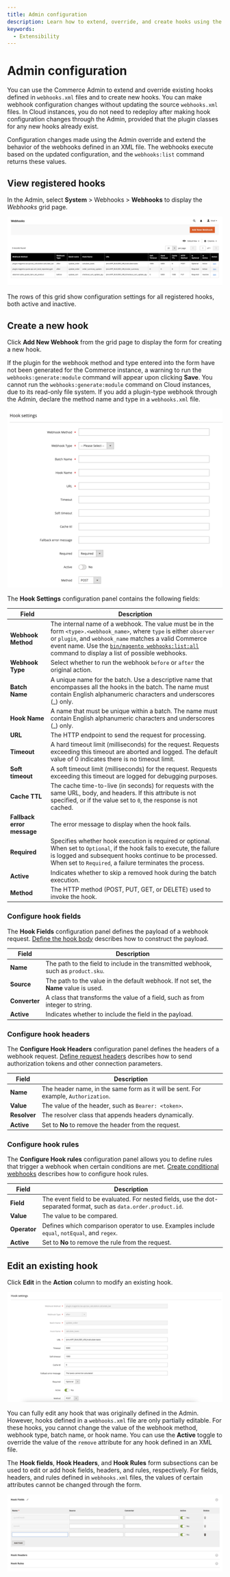 ```yaml
---
title: Admin configuration
description: Learn how to extend, override, and create hooks using the Admin.
keywords:
  - Extensibility
---
```


# Admin configuration

You can use the Commerce Admin to extend and override existing hooks defined in `webhooks.xml` files and to create new hooks. You can make webhook configuration changes without updating the source `webhooks.xml` files. In Cloud instances, you do not need to redeploy after making hook configuration changes through the Admin, provided that the plugin classes for any new hooks already exist.

Configuration changes made using the Admin override and extend the behavior of the webhooks defined in an XML file. The webhooks execute based on the updated configuration, and the `webhooks:list` command returns these values.

## View registered hooks

In the Admin, select **System** > Webhooks > **Webhooks** to display the _Webhooks_ grid page.

![Webhooks grid](../_images/webhooks/webhooks-grid.png)

The rows of this grid show configuration settings for all registered hooks, both active and inactive.

## Create a new hook

Click **Add New Webhook** from the grid page to display the form for creating a new hook.

<InlineAlert variant="warning" slots="text" />

If the plugin for the webhook method and type entered into the form have not been generated for the Commerce instance, a warning to run the `webhooks:generate:module` command will appear upon clicking **Save**. You cannot run the `webhooks:generate:module` command on Cloud instances, due to its read-only file system. If you add a plugin-type webhook through the Admin, declare the method name and type in a `webhooks.xml` file.

![New webhook](../_images/webhooks/new-hook-settings.png)

The **Hook Settings** configuration panel contains the following fields:

Field | Description
--- | ---
**Webhook Method** | The internal name of a webhook. The value must be in the form `<type>.<webhook_name>`, where `type` is either `observer` or `plugin`, and `webhook_name` matches a valid Commerce event name. Use the [`bin/magento webhooks:list:all`](commands.md#return-a-list-of-supported-webhook-event-names) command to display a list of possible webhooks.
**Webhook Type** | Select whether to run the webhook `before` or `after` the original action.
**Batch Name** | A unique name for the batch. Use a descriptive name that encompasses all the hooks in the batch. The name must contain English alphanumeric characters and underscores (_) only.
**Hook Name** |  A name that must be unique within a batch. The name must contain English alphanumeric characters and underscores (_) only.
**URL** | The HTTP endpoint to send the request for processing.
**Timeout** | A hard timeout limit (milliseconds) for the request. Requests exceeding this timeout are aborted and logged. The default value of 0 indicates there is no timeout limit.
**Soft timeout** | A soft timeout limit (milliseconds) for the request. Requests exceeding this timeout are logged for debugging purposes.
**Cache TTL** | The cache time-to-live (in seconds) for requests with the same URL, body, and headers. If this attribute is not specified, or if the value set to `0`, the response is not cached.
**Fallback error message** | The error message to display when the hook fails.
**Required** | Specifies whether hook execution is required or optional. When set to `Optional`, if the hook fails to execute, the failure is logged and subsequent hooks continue to be processed. When set to `Required`, a failure terminates the process.
**Active** | Indicates whether to skip a removed hook during the batch execution.
**Method** | The HTTP method (POST, PUT, GET, or DELETE) used to invoke the hook.

### Configure hook fields

The **Hook Fields** configuration panel defines the payload of a webhook request. [Define the hook body](hooks.md#define-the-hook-body) describes how to construct the payload.

Field | Description
--- | ---
**Name** | The path to the field to include in the transmitted webhook, such as `product.sku`.
**Source** | The path to the value in the default webhook. If not set, the **Name** value is used.
**Converter** |  A class that transforms the value of a field, such as from integer to string.
**Active** | Indicates whether to include the field in the payload.

### Configure hook headers

The **Configure Hook Headers** configuration panel defines the headers of a webhook request. [Define request headers](hooks.md#define-request-headers) describes how to send authorization tokens and other connection parameters.

Field | Description
--- | ---
**Name** | The header name, in the same form as it will be sent. For example, `Authorization`.
**Value** | The value of the header, such as `Bearer: <token>`.
**Resolver** | The resolver class that appends headers dynamically.
**Active** | Set to **No** to remove the header from the request.

### Configure hook rules

The **Configure Hook rules** configuration panel allows you to define rules that trigger a webhook when certain conditions are met. [Create conditional webhooks](./conditional-webhooks.md) describes how to configure hook rules.

Field | Description
--- | ---
**Field** | The event field to be evaluated. For nested fields, use the dot-separated format, such as `data.order.product.id`.
**Value** | The value to be compared.
**Operator** | Defines which comparison operator to use. Examples include `equal`, `notEqual`, and `regex`.
**Active** | Set to **No** to remove the rule from the request.

## Edit an existing hook

Click **Edit** in the **Action** column to modify an existing hook.

![Edit hook settings](../_images/webhooks/edit-hook-settings.png)

You can fully edit any hook that was originally defined in the Admin. However, hooks defined in a `webhooks.xml` file are only partially editable. For these hooks, you cannot change the value of the webhook method, webhook type, batch name, or hook name. You can use the **Active** toggle to override the value of the `remove` attribute for any hook defined in an XML file.

The **Hook fields**, **Hook Headers**, and **Hook Rules** form subsections can be used to edit or add hook fields, headers, and rules, respectively. For fields, headers, and rules defined in `webhooks.xml` files, the values of certain attributes cannot be changed through the form.

![Edit hook fields](../_images/webhooks/edit-hook-fields.png)
